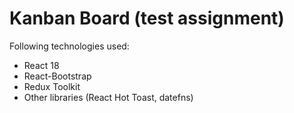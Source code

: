 # Kanban Board (test assignment)

Following technologies used:

- React 18
- React-Bootstrap
- Redux Toolkit
- Other libraries (React Hot Toast, datefns)
